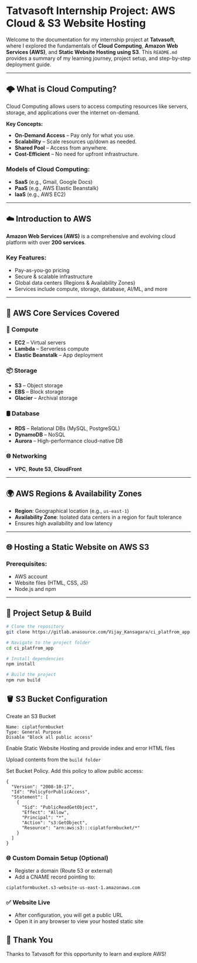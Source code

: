 # Tatvasoft Internship Project: AWS Cloud & S3 Website Hosting

Welcome to the documentation for my internship project at **Tatvasoft**, where I explored the fundamentals of **Cloud Computing**, **Amazon Web Services (AWS)**, and **Static Website Hosting using S3**. This `README.md` provides a summary of my learning journey, project setup, and step-by-step deployment guide.

---

## 🌩️ What is Cloud Computing?

Cloud Computing allows users to access computing resources like servers, storage, and applications over the internet on-demand.

**Key Concepts:**
- **On-Demand Access** – Pay only for what you use.
- **Scalability** – Scale resources up/down as needed.
- **Shared Pool** – Access from anywhere.
- **Cost-Efficient** – No need for upfront infrastructure.

### Models of Cloud Computing:
- **SaaS** (e.g., Gmail, Google Docs)
- **PaaS** (e.g., AWS Elastic Beanstalk)
- **IaaS** (e.g., AWS EC2)

---

## ☁️ Introduction to AWS

**Amazon Web Services (AWS)** is a comprehensive and evolving cloud platform with over **200 services**.

### Key Features:
- Pay-as-you-go pricing
- Secure & scalable infrastructure
- Global data centers (Regions & Availability Zones)
- Services include compute, storage, database, AI/ML, and more

---

## 🧩 AWS Core Services Covered

### 🚀 Compute
- **EC2** – Virtual servers
- **Lambda** – Serverless compute
- **Elastic Beanstalk** – App deployment

### 📦 Storage
- **S3** – Object storage
- **EBS** – Block storage
- **Glacier** – Archival storage

### 🛢️ Database
- **RDS** – Relational DBs (MySQL, PostgreSQL)
- **DynamoDB** – NoSQL
- **Aurora** – High-performance cloud-native DB

### 🌐 Networking
- **VPC**, **Route 53**, **CloudFront**

---

## 🌍 AWS Regions & Availability Zones

- **Region**: Geographical location (e.g., `us-east-1`)
- **Availability Zone**: Isolated data centers in a region for fault tolerance
- Ensures high availability and low latency

---

## 🌐 Hosting a Static Website on AWS S3

### Prerequisites:
- AWS account
- Website files (HTML, CSS, JS)
- Node.js and npm

---

## 🚧 Project Setup & Build

```bash
# Clone the repository
git clone https://gitlab.anasource.com/Vijay_Kansagara/ci_platfrom_app

# Navigate to the project folder
cd ci_platfrom_app

# Install dependencies
npm install

# Build the project
npm run build
```

## 🪣 S3 Bucket Configuration
Create an S3 Bucket
```bush
Name: ciplatformbucket
Type: General Purpose
Disable "Block all public access"
```

Enable Static Website Hosting and provide index and error HTML files

Upload contents from the `build folder`

Set Bucket Policy.
Add this policy to allow public access:
```bush
{
  "Version": "2008-10-17",
  "Id": "PolicyForPublicAccess",
  "Statement": [
    {
      "Sid": "PublicReadGetObject",
      "Effect": "Allow",
      "Principal": "*",
      "Action": "s3:GetObject",
      "Resource": "arn:aws:s3:::ciplatformbucket/*"
    }
  ]
}
```
### 🌐 Custom Domain Setup (Optional)
- Register a domain (Route 53 or external)
- Add a CNAME record pointing to:
```bush 
ciplatformbucket.s3-website-us-east-1.amazonaws.com
```

### ✅ Website Live
- After configuration, you will get a public URL
- Open it in any browser to view your hosted static site

## 🙌 Thank You
Thanks to Tatvasoft for this opportunity to learn and explore AWS!